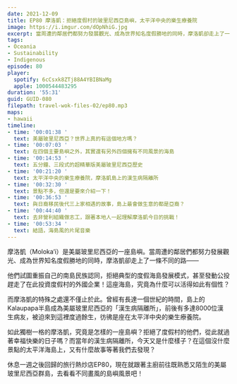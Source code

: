 ```yaml
---
date: 2021-12-09
title: EP80 摩洛凱：拒絕度假村的玻里尼西亞島嶼，太平洋中央的樂生療養院
image: https://i.imgur.com/dOpNhiG.jpg
excerpt: 當周遭的鄰居們都努力發展觀光、成為世界知名度假勝地的同時，摩洛凱卻走上了一條不同的路——試圖重振自己的南島民族認同，拒絕典型的度假海島發展模式，這座海島，究竟為什麼可以活得如此有個性？在這個沒什麼景點的太平洋海島上，又有什麼故事等著我們去發現？和我們一起去看看不同畫風的島嶼風景吧！
tags:
- Oceania
- Sustainability
- Indigenous
episode: 80
player:
  spotify: 6cCsxk8ZTj88A4YBIBNaMg
  apple: 1000544483295
duration: '55:31'
guid: GUID-080
filepath: travel-wok-files-02/ep80.mp3
maps:
- hawaii
timeline:
- time: '00:01:38 '
  text: 美屬玻里尼西亞？世界上真的有這個地方嗎？
- time: '00:07:03 '
  text: 在四個主要島嶼之外，其實還有另外四個擁有不同風景的海島
- time: '00:14:53 '
  text: 五分鐘、三段式的超精華版美屬玻里尼西亞歷史
- time: '00:21:20 '
  text: 太平洋中央的樂生療養院，摩洛凱島上的漢生病隔離所
- time: '00:32:30 '
  text: 景點不多，但還是要來介紹一下！
- time: '00:36:53 '
  text: 與日裔移民後代三上家相遇的故事，島上最會做生意的都是亞裔？
- time: '00:44:40 '
  text: 去非營利組織做志工，跟著本地人一起理解摩洛凱今日的挑戰！
- time: '00:53:34 '
  text: 結語，海島風的片尾音樂
---
```

摩洛凱（Moloka‘i）是美屬玻里尼西亞的一座島嶼。當周遭的鄰居們都努力發展觀光、成為世界知名度假勝地的同時，摩洛凱卻走上了一條不同的路——

他們試圖重振自己的南島民族認同，拒絕典型的度假海島發展模式，甚至發動公投趕走了在此投資度假村的外國企業！這座海島，究竟為什麼可以活得如此有個性？

而摩洛凱的特殊之處還不僅止於此。曾經有長達一個世紀的時間，島上的Kalaupapa半島成為美屬玻里尼西亞的「漢生病隔離所」，前後有多達8000位漢生病友，被迫來到這裡度過餘生，彷彿是座在太平洋中央的樂生療養院。

如此獨樹一格的摩洛凱，究竟是怎樣的一座島嶼？拒絕了度假村的他們，從此就過著幸福快樂的日子嗎？而當年的漢生病隔離所，今天又是什麼樣子？在這個沒什麼景點的太平洋海島上，又有什麼故事等著我們去發現？

休息一週之後回歸的旅行熱炒店EP80，現在就跟著主廚前往既熟悉又陌生的美屬玻里尼西亞群島，去看看不同畫風的島嶼風景吧！

